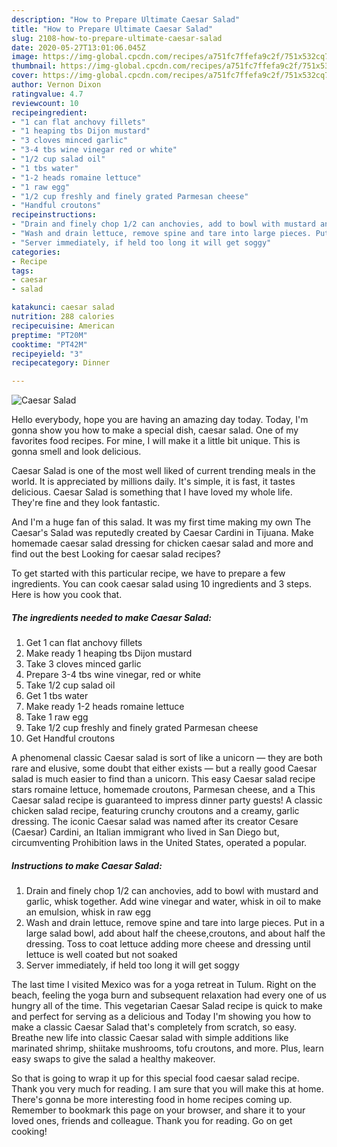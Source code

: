 ```yaml
---
description: "How to Prepare Ultimate Caesar Salad"
title: "How to Prepare Ultimate Caesar Salad"
slug: 2108-how-to-prepare-ultimate-caesar-salad
date: 2020-05-27T13:01:06.045Z
image: https://img-global.cpcdn.com/recipes/a751fc7ffefa9c2f/751x532cq70/caesar-salad-recipe-main-photo.jpg
thumbnail: https://img-global.cpcdn.com/recipes/a751fc7ffefa9c2f/751x532cq70/caesar-salad-recipe-main-photo.jpg
cover: https://img-global.cpcdn.com/recipes/a751fc7ffefa9c2f/751x532cq70/caesar-salad-recipe-main-photo.jpg
author: Vernon Dixon
ratingvalue: 4.7
reviewcount: 10
recipeingredient:
- "1 can flat anchovy fillets"
- "1 heaping tbs Dijon mustard"
- "3 cloves minced garlic"
- "3-4 tbs wine vinegar red or white"
- "1/2 cup salad oil"
- "1 tbs water"
- "1-2 heads romaine lettuce"
- "1 raw egg"
- "1/2 cup freshly and finely grated Parmesan cheese"
- "Handful croutons"
recipeinstructions:
- "Drain and finely chop 1/2 can anchovies, add to bowl with mustard and garlic, whisk together. Add wine vinegar and water, whisk in oil to make an emulsion, whisk in raw egg"
- "Wash and drain lettuce, remove spine and tare into large pieces. Put in a large salad bowl, add about half the cheese,croutons, and about half the dressing. Toss to coat lettuce adding more cheese and dressing until lettuce is well coated but not soaked"
- "Server immediately, if held too long it will get soggy"
categories:
- Recipe
tags:
- caesar
- salad

katakunci: caesar salad 
nutrition: 288 calories
recipecuisine: American
preptime: "PT20M"
cooktime: "PT42M"
recipeyield: "3"
recipecategory: Dinner

---
```



![Caesar Salad](https://img-global.cpcdn.com/recipes/a751fc7ffefa9c2f/751x532cq70/caesar-salad-recipe-main-photo.jpg)

Hello everybody, hope you are having an amazing day today. Today, I'm gonna show you how to make a special dish, caesar salad. One of my favorites food recipes. For mine, I will make it a little bit unique. This is gonna smell and look delicious.

Caesar Salad is one of the most well liked of current trending meals in the world. It is appreciated by millions daily. It's simple, it is fast, it tastes delicious. Caesar Salad is something that I have loved my whole life. They're fine and they look fantastic.

And I&#39;m a huge fan of this salad. It was my first time making my own The Caesar&#39;s Salad was reputedly created by Caesar Cardini in Tijuana. Make homemade caesar salad dressing for chicken caesar salad and more and find out the best Looking for caesar salad recipes?


To get started with this particular recipe, we have to prepare a few ingredients. You can cook caesar salad using 10 ingredients and 3 steps. Here is how you cook that.

<!--inarticleads1-->

##### The ingredients needed to make Caesar Salad:

1. Get 1 can flat anchovy fillets
1. Make ready 1 heaping tbs Dijon mustard
1. Take 3 cloves minced garlic
1. Prepare 3-4 tbs wine vinegar, red or white
1. Take 1/2 cup salad oil
1. Get 1 tbs water
1. Make ready 1-2 heads romaine lettuce
1. Take 1 raw egg
1. Take 1/2 cup freshly and finely grated Parmesan cheese
1. Get Handful croutons


A phenomenal classic Caesar salad is sort of like a unicorn — they are both rare and elusive, some doubt that either exists — but a really good Caesar salad is much easier to find than a unicorn. This easy Caesar salad recipe stars romaine lettuce, homemade croutons, Parmesan cheese, and a This Caesar salad recipe is guaranteed to impress dinner party guests! A classic chicken salad recipe, featuring crunchy croutons and a creamy, garlic dressing. The iconic Caesar salad was named after its creator Cesare (Caesar) Cardini, an Italian immigrant who lived in San Diego but, circumventing Prohibition laws in the United States, operated a popular. 

<!--inarticleads2-->

##### Instructions to make Caesar Salad:

1. Drain and finely chop 1/2 can anchovies, add to bowl with mustard and garlic, whisk together. Add wine vinegar and water, whisk in oil to make an emulsion, whisk in raw egg
1. Wash and drain lettuce, remove spine and tare into large pieces. Put in a large salad bowl, add about half the cheese,croutons, and about half the dressing. Toss to coat lettuce adding more cheese and dressing until lettuce is well coated but not soaked
1. Server immediately, if held too long it will get soggy


The last time I visited Mexico was for a yoga retreat in Tulum. Right on the beach, feeling the yoga burn and subsequent relaxation had every one of us hungry all of the time. This vegetarian Caesar Salad recipe is quick to make and perfect for serving as a delicious and Today I&#39;m showing you how to make a classic Caesar Salad that&#39;s completely from scratch, so easy. Breathe new life into classic Caesar salad with simple additions like marinated shrimp, shiitake mushrooms, tofu croutons, and more. Plus, learn easy swaps to give the salad a healthy makeover. 

So that is going to wrap it up for this special food caesar salad recipe. Thank you very much for reading. I am sure that you will make this at home. There's gonna be more interesting food in home recipes coming up. Remember to bookmark this page on your browser, and share it to your loved ones, friends and colleague. Thank you for reading. Go on get cooking!
